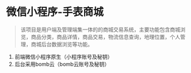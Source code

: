 # 微信小程序-手表商城

> 该项目是用户端及管理端集一体的的商城交易系统，主要功能包含商城浏览，商品分类，商品详情，商品交易，物流信息查询，地理位置，个人管理，商城后台数据浏览等功能。

1. 前端微信小程序原生（小程序账号及秘钥）
2. 后台采用bomb云（bomb云账号及秘钥）



